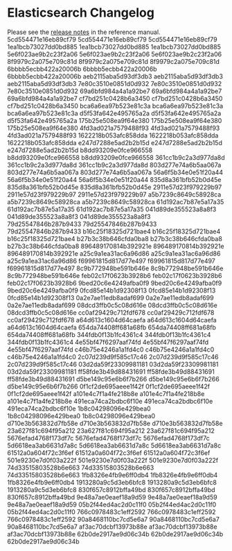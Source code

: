 # Elasticsearch Changelog

Please see the [release notes](https://www.elastic.co/guide/en/elasticsearch/reference/current/es-release-notes.html) in the reference manual.
5cd554471e16eb89cf79
5cd554471e16eb89cf79
5cd554471e16eb89cf79
1ea1bcb73027dd0bd885
1ea1bcb73027dd0bd885
1ea1bcb73027dd0bd885
5e6f023ae9b2c23f2a06
5e6f023ae9b2c23f2a06
5e6f023ae9b2c23f2a06
8f9979c2a075e709c81d
8f9979c2a075e709c81d
8f9979c2a075e709c81d
6bbbb5ecbb422a20006b
6bbbb5ecbb422a20006b
6bbbb5ecbb422a20006b
aeb2115aba5d93df3db3
aeb2115aba5d93df3db3
aeb2115aba5d93df3db3
7e80c3510e0851d0d932
7e80c3510e0851d0d932
7e80c3510e0851d0d932
69a6bfd984a4a1a92be7
69a6bfd984a4a1a92be7
69a6bfd984a4a1a92be7
cf7bd251c0428b6a3450
cf7bd251c0428b6a3450
cf7bd251c0428b6a3450
bca6a6ea97b523e81c3a
bca6a6ea97b523e81c3a
bca6a6ea97b523e81c3a
d5f53fa642e495765a2a
d5f53fa642e495765a2a
d5f53fa642e495765a2a
175b25e508ea9f64e380
175b25e508ea9f64e380
175b25e508ea9f64e380
4fd3ad021a7579488f93
4fd3ad021a7579488f93
4fd3ad021a7579488f93
1622218b053afc858dda
1622218b053afc858dda
1622218b053afc858dda
e247d7288e5ad2b2b15d
e247d7288e5ad2b2b15d
e247d7288e5ad2b2b15d
b8dd93209e0fce966558
b8dd93209e0fce966558
b8dd93209e0fce966558
361cc1b9c2a3d977da8d
361cc1b9c2a3d977da8d
361cc1b9c2a3d977da8d
803d277e74a6b5aa067a
803d277e74a6b5aa067a
803d277e74a6b5aa067a
56a6f5b34e0e51f20a44
56a6f5b34e0e51f20a44
56a6f5b34e0e51f20a44
835d8a361bfb52b0d45e
835d8a361bfb52b0d45e
835d8a361bfb52b0d45e
2911e57d23f979229b97
2911e57d23f979229b97
2911e57d23f979229b97
a5b7239c8649c58928ca
a5b7239c8649c58928ca
a5b7239c8649c58928ca
61d192ac7b87e5a17a35
61d192ac7b87e5a17a35
61d192ac7b87e5a17a35
041d89de355523a8a8f3
041d89de355523a8a8f3
041d89de355523a8a8f3
79d25547846b287b9433
79d25547846b287b9433
79d25547846b287b9433
b16c25f18325d721bae4
b16c25f18325d721bae4
b16c25f18325d721bae4
b27b3c38b646cfda0ba8
b27b3c38b646cfda0ba8
b27b3c38b646cfda0ba8
896489170814b392921e
896489170814b392921e
896489170814b392921e
a25c9a1ea31ac6a96d86
a25c9a1ea31ac6a96d86
a25c9a1ea31ac6a96d86
f69961815d817d77e497
f69961815d817d77e497
f69961815d817d77e497
8c9b772948be591b646e
8c9b772948be591b646e
8c9b772948be591b646e
feb02c17f0623b3928b6
feb02c17f0623b3928b6
feb02c17f0623b3928b6
9bed20c6e4249afba0f9
9bed20c6e4249afba0f9
9bed20c6e4249afba0f9
0fcd85e14b1d92308f13
0fcd85e14b1d92308f13
0fcd85e14b1d92308f13
0a2e7ae11edb8adaf699
0a2e7ae11edb8adaf699
0a2e7ae11edb8adaf699
08dcd3ffb0c5c08d616e
08dcd3ffb0c5c08d616e
08dcd3ffb0c5c08d616e
cc0af29429c712fdf678
cc0af29429c712fdf678
cc0af29429c712fdf678
a64d613c1604d64caefa
a64d613c1604d64caefa
a64d613c1604d64caefa
654da74408ff681a68fb
654da74408ff681a68fb
654da74408ff681a68fb
344fdb0f13b1fc4361c4
344fdb0f13b1fc4361c4
344fdb0f13b1fc4361c4
4e55bf47f6297aaf74fd
4e55bf47f6297aaf74fd
4e55bf47f6297aaf74fd
c46b75e4246a1a1fd4c0
c46b75e4246a1a1fd4c0
c46b75e4246a1a1fd4c0
2c07d239d9f585c17c46
2c07d239d9f585c17c46
2c07d239d9f585c17c46
03d2da59f23309981181
03d2da59f23309981181
03d2da59f23309981181
ff58fde3b49d88431691
ff58fde3b49d88431691
ff58fde3b49d88431691
d5be149c95e6b6f7b266
d5be149c95e6b6f7b266
d5be149c95e6b6f7b266
0f1cf2de695aeee1f42f
0f1cf2de695aeee1f42f
0f1cf2de695aeee1f42f
a101e4c7f1a4fe218b8e
a101e4c7f1a4fe218b8e
a101e4c7f1a4fe218b8e
491eca74ca2bdbc6f10e
491eca74ca2bdbc6f10e
491eca74ca2bdbc6f10e
1b8c04298096e429bea0
1b8c04298096e429bea0
1b8c04298096e429bea0
d710e3b563832d7fb58e
d710e3b563832d7fb58e
d710e3b563832d7fb58e
23a627f81c694f95a212
23a627f81c694f95a212
23a627f81c694f95a212
5676efad4768f173df7c
5676efad4768f173df7c
5676efad4768f173df7c
5d6618ea3ab6631d7a8c
5d6618ea3ab6631d7a8c
5d6618ea3ab6631d7a8c
61512a0a604f72c3f6ef
61512a0a604f72c3f6ef
61512a0a604f72c3f6ef
501e9230e7d0f03a222f
501e9230e7d0f03a222f
501e9230e7d0f03a222f
74d33515803528b6e663
74d33515803528b6e663
74d33515803528b6e663
1fb8326e4fb9e6ff0db4
1fb8326e4fb9e6ff0db4
1fb8326e4fb9e6ff0db4
1913280a9c5d3eb6bfc8
1913280a9c5d3eb6bfc8
1913280a9c5d3eb6bfc8
830f657c8912bffa49bd
830f657c8912bffa49bd
830f657c8912bffa49bd
9e48a7ae0eaef18a9d59
9e48a7ae0eaef18a9d59
9e48a7ae0eaef18a9d59
05b2f44ed4ac2d0c11f0
05b2f44ed4ac2d0c11f0
05b2f44ed4ac2d0c11f0
766c0978483c1eff2592
766c0978483c1eff2592
766c0978483c1eff2592
90a8468110bc7cd5e6a7
90a8468110bc7cd5e6a7
90a8468110bc7cd5e6a7
af3ac70dcbf13973b88e
af3ac70dcbf13973b88e
af3ac70dcbf13973b88e
62b0de2917ae9d06c34b
62b0de2917ae9d06c34b
62b0de2917ae9d06c34b
